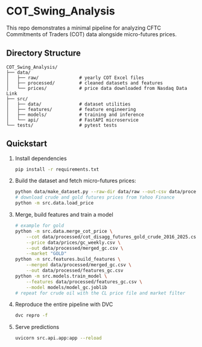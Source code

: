 # COT_Swing_Analysis

This repo demonstrates a minimal pipeline for analyzing CFTC Commitments of Traders (COT) data alongside micro-futures prices.

## Directory Structure
```
COT_Swing_Analysis/
├── data/
│   ├── raw/               # yearly COT Excel files
│   ├── processed/         # cleaned datasets and features
│   └── prices/            # price data downloaded from Nasdaq Data Link
├── src/
│   ├── data/              # dataset utilities
│   ├── features/          # feature engineering
│   ├── models/            # training and inference
│   └── api/               # FastAPI microservice
└── tests/                 # pytest tests
```

## Quickstart
1. Install dependencies
   ```bash
   pip install -r requirements.txt
   ```
2. Build the dataset and fetch micro-futures prices:
   ```bash
   python data/make_dataset.py --raw-dir data/raw --out-csv data/processed/cot_disagg_futures_2016_2025.csv
   # download crude and gold futures prices from Yahoo Finance
   python -m src.data.load_price
   ```
3. Merge, build features and train a model
   ```bash
   # example for gold
   python -m src.data.merge_cot_price \
       --cot data/processed/cot_disagg_futures_gold_crude_2016_2025.csv \
       --price data/prices/gc_weekly.csv \
       --out data/processed/merged_gc.csv \
       --market "GOLD"
   python -m src.features.build_features \
       --merged data/processed/merged_gc.csv \
       --out data/processed/features_gc.csv
   python -m src.models.train_model \
       --features data/processed/features_gc.csv \
       --model models/model_gc.joblib
   # repeat for crude oil with the CL price file and market filter
   ```
4. Reproduce the entire pipeline with DVC
   ```bash
   dvc repro -f
   ```
5. Serve predictions
   ```bash
   uvicorn src.api.app:app --reload
   ```
